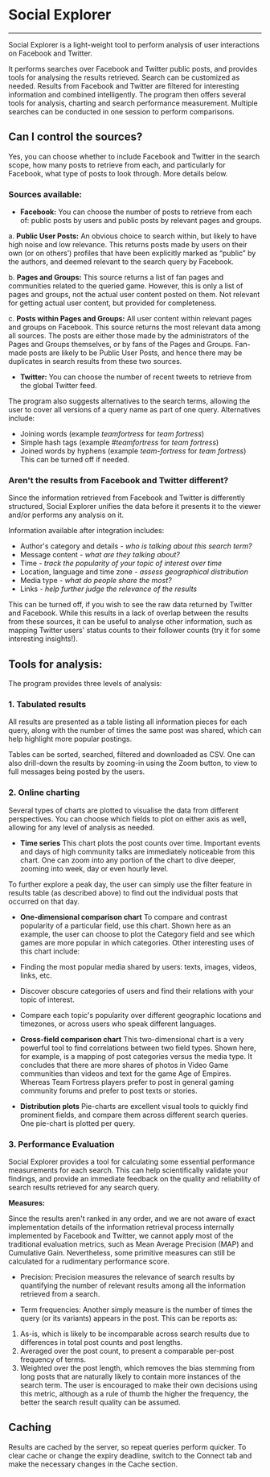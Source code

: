# Social Explorer

***

Social Explorer is a light-weight tool to perform analysis of user interactions on Facebook and Twitter.

It performs searches over Facebook and Twitter public posts, and provides tools for analysing the results retrieved. Search can be customized as needed. Results from Facebook and Twitter are filtered for interesting information and combined intelligently. The program then offers several tools for analysis, charting and search performance measurement. Multiple searches can be conducted in one session to perform comparisons.

## Can I control the sources?
Yes, you can choose whether to include Facebook and Twitter in the search scope, how many posts to retrieve from each, and particularly for Facebook, what type of posts to look through. More details below.

### Sources available:
* **Facebook:** You can choose the number of posts to retrieve from each of: public posts by users and public posts by relevant pages and groups.

a. **Public User Posts:** An obvious choice to search within, but likely to have high noise and low relevance. This returns posts made by users on their own (or on others’) profiles that have been explicitly marked as “public” by the authors, and deemed relevant to the search query by Facebook.

b. **Pages and Groups:** This source returns a list of fan pages and communities related to the queried game. However, this is only a list of pages and groups, not the actual user content posted on them. Not relevant for getting actual user content, but provided for completeness.

c. **Posts within Pages and Groups:** All user content within relevant pages and groups on Facebook. This source returns the most relevant data among all sources. The posts are either those made by the administrators of the Pages and Groups themselves, or by fans of the Pages and Groups. Fan-made posts are likely to be Public User Posts, and hence there may be duplicates in search results from these two sources.

* **Twitter:** You can choose the number of recent tweets to retrieve from the global Twitter feed.

The program also suggests alternatives to the search terms, allowing the user to cover all versions of a query name as part of one query. Alternatives include:
* Joining words (example _teamfortress_ for _team fortress_)
* Simple hash tags (example _#teamfortress_ for _team fortress_)
* Joined words by hyphens (example _team-fortress_ for _team fortress_)
This can be turned off if needed.

### Aren't the results from Facebook and Twitter different?
Since the information retrieved from Facebook and Twitter is differently structured, Social Explorer unifies the data before it presents it to the viewer and/or performs any analysis on it.

Information available after integration includes:
* Author's category and details - _who is talking about this search term?_
* Message content - _what are they talking about?_
* Time - _track the popularity of your topic of interest over time_
* Location, language and time zone - _assess geographical distribution_
* Media type - _what do people share the most?_
* Links - _help further judge the relevance of the results_

This can be turned off, if you wish to see the raw data returned by Twitter and Facebook. While this results in a lack of overlap between the results from these sources, it can be useful to analyse other information, such as mapping Twitter users' status counts to their follower counts (try it for some interesting insights!).

## Tools for analysis:

The program provides three levels of analysis:

### 1. Tabulated results

All results are presented as a table listing all information pieces for each query, along with the number of times the same post was shared, which can help highlight more popular postings.

Tables can be sorted, searched, filtered and downloaded as CSV. One can also drill-down the results by zooming-in using the Zoom button, to view to full messages being posted by the users.

### 2. Online charting

Several types of charts are plotted to visualise the data from different perspectives. You can choose which fields to plot on either axis as well, allowing for any level of analysis as needed.

* **Time series**
This chart plots the post counts over time. Important events and days of high community talks are immediately noticeable from this chart. One can zoom into any portion of the chart to dive deeper, zooming into week, day or even hourly level.

To further explore a peak day, the user can simply use the filter feature in results table (as described above) to find out the individual posts that occurred on that day.

* **One-dimensional comparison chart**
To compare and contrast popularity of a particular field, use this chart. Shown here as an example, the user can choose to plot the Category field and see which games are more popular in which categories.
Other interesting uses of this chart include:
* Finding the most popular media shared by users: texts, images, videos, links, etc.
* Discover obscure categories of users and find their relations with your topic of interest.
* Compare each topic's popularity over different geographic locations and timezones, or across users who speak different languages.

* **Cross-field comparison chart**
This two-dimensional chart is a very powerful tool to find correlations between two field types. Shown here, for example, is a mapping of post categories versus the media type. It concludes that there are more shares of photos in Video Game communities than videos and text for the game Age of Empires. Whereas Team Fortress players prefer to post in general gaming community forums and prefer to post texts or stories.

* **Distribution plots**
Pie-charts are excellent visual tools to quickly find prominent fields, and compare them across different search queries. One pie-chart is plotted per query.

### 3. Performance Evaluation

Social Explorer provides a tool for calculating some essential performance measurements for each search. This can help scientifically validate your findings, and provide an immediate feedback on the quality and reliability of search results retrieved for any search query.

**Measures:**

Since the results aren't ranked in any order, and we are not aware of exact implementation details of the information retrieval process internally implemented by Facebook and Twitter, we cannot apply most of the traditional evaluation metrics, such as Mean Average Precision (MAP) and Cumulative Gain. Nevertheless, some primitive measures can still be calculated for a rudimentary performance score.

* Precision: Precision measures the relevance of search results by quantifying the number of relevant results among all the information retrieved from a search.

* Term frequencies: Another simply measure is the number of times the query (or its variants) appears in the post. This can be reports as:
1. As-is, which is likely to be incomparable across search results due to differences in total post counts and post lengths.
2. Averaged over the post count, to present a comparable per-post frequency of terms.
3. Weighted over the post length, which removes the bias stemming from long posts that are naturally likely to contain more instances of the search term.
The user is encouraged to make their own decisions using this metric, although as a rule of thumb the higher the frequency, the better the search result quality can be assumed.

## Caching
Results are cached by the server, so repeat queries perform quicker. To clear cache or change the expiry deadline, switch to the Connect tab and make the necessary changes in the Cache section.